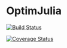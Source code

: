 # OptimJulia

[![Build Status](https://travis-ci.org/Kelvyn88/OptimJulia.jl.svg?branch=master)](https://travis-ci.org/Kelvyn88/OptimJulia.jl)

[![Coverage Status](https://coveralls.io/repos/github/Kelvyn88/OptimJulia.jl/badge.svg?branch=master)](https://coveralls.io/github/Kelvyn88/OptimJulia.jl?branch=master)

